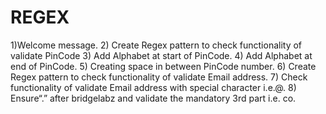 # REGEX
1)Welcome message.
2) Create Regex pattern to check functionality of validate PinCode
3) Add Alphabet at start of PinCode.
4) Add Alphabet at end of PinCode.
5) Creating space in between PinCode number.
6) Create Regex pattern to check functionality of validate Email address.
7) Check functionality of validate Email address with special character i.e.@.
8) Ensure“.” after bridgelabz and validate the mandatory 3rd part i.e. co.